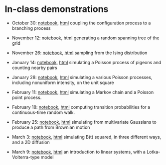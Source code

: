 # In-class demonstrations

- October 30: [notebook](configuration_process.ipynb), [html](configuration_process.html)
    coupling the configuration process to a branching process

- November 12: [notebook](random_spanning_tree.ipynb), [html](random_spanning_tree.html)
    generating a random spanning tree of the grid

- November 26: [notebook](ising.ipynb), [html](ising.html)
    sampling from the Ising distribution

- January 14: [notebook](pigeons.ipynb), [html](pigeons.html)
    simulating a Poisson process of pigeons and counting nearby pairs

- January 28: [notebook](ppp_on_a_square.ipynb), [html](ppp_on_a_square.html)
    simulating a various Poisson processes, including nonuniform intensity, on the unit square

- February 11: [notebook](some_simulations.ipynb), [html](some_simulations.html)
    simulating a Markov chain and a Poisson point process.

- February 18: [notebook](a_random_walk.ipynb), [html](a_random_walk.html)
    computing transition probabilities for a continuous-time random walk.

- February 25: [notebook](another_random_walk.ipynb), [html](another_random_walk.html)
    simulating from multivariate Gaussians to produce a path from Brownian motion

- March 3: [notebook](bm_squared.ipynb), [html](bm_squared.html)
    simulating B(t) squared, in three different ways, and a 2D diffusion

- March 9: [notebook](intro-to-linear-systems.ipynb), [html](intro-to-linear-systems.html)
    an introduction to linear systems, with a Lotka-Volterra-type model



